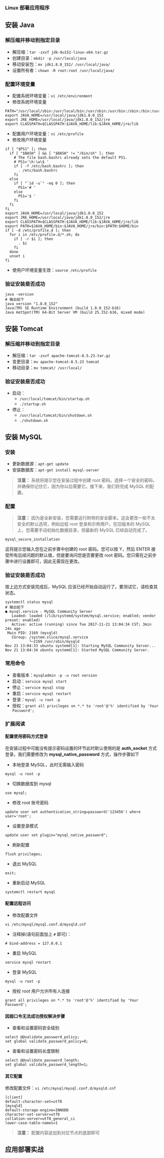 ### Linux 部署应用程序



## 安装 Java

### 解压缩并移动到指定目录

- 解压缩：`tar -zxvf jdk-8u152-linux-x64.tar.gz`
- 创建目录：`mkdir -p /usr/local/java`
- 移动安装包：`mv jdk1.8.0_152/ /usr/local/java/`
- 设置所有者：`chown -R root:root /usr/local/java/`

### 配置环境变量

- 配置系统环境变量：`vi /etc/environment`
- 修改系统环境变量

```
PATH="/usr/local/sbin:/usr/local/bin:/usr/sbin:/usr/bin:/sbin:/bin:/usr/games:/usr/local/games"
export JAVA_HOME=/usr/local/java/jdk1.8.0_152
export JRE_HOME=/usr/local/java/jdk1.8.0_152/jre
export CLASSPATH=$CLASSPATH:$JAVA_HOME/lib:$JAVA_HOME/jre/lib
```

- 配置用户环境变量：`vi /etc/profile`
- 修改用户环境变量

```
if [ "$PS1" ]; then
  if [ "$BASH" ] && [ "$BASH" != "/bin/sh" ]; then
    # The file bash.bashrc already sets the default PS1.
    # PS1='\h:\w\$ '
    if [ -f /etc/bash.bashrc ]; then
      . /etc/bash.bashrc
    fi
  else
    if [ "`id -u`" -eq 0 ]; then
      PS1='# '
    else
      PS1='$ '
    fi
  fi
fi
export JAVA_HOME=/usr/local/java/jdk1.8.0_152
export JRE_HOME=/usr/local/java/jdk1.8.0_152/jre
export CLASSPATH=$CLASSPATH:$JAVA_HOME/lib:$JAVA_HOME/jre/lib
export PATH=$JAVA_HOME/bin:$JAVA_HOME/jre/bin:$PATH:$HOME/bin
if [ -d /etc/profile.d ]; then
  for i in /etc/profile.d/*.sh; do
    if [ -r $i ]; then
      . $i
    fi
  done
  unset i
fi
```

- 使用户环境变量生效：`source /etc/profile`

### 验证安装是否成功

```
java -version
# 输出如下
java version "1.8.0_152"
Java(TM) SE Runtime Environment (build 1.8.0_152-b16)
Java HotSpot(TM) 64-Bit Server VM (build 25.152-b16, mixed mode)
```

## 安装 Tomcat

### 解压缩并移动到指定目录

- 解压缩：`tar -zxvf apache-tomcat-8.5.23.tar.gz`
- 变更目录：`mv apache-tomcat-8.5.23 tomcat`
- 移动目录：`mv tomcat/ /usr/local/`

### 验证安装是否成功

- 启动：
  - `/usr/local/tomcat/bin/startup.sh`
  - `./startup.sh`
- 停止：
  - `/usr/local/tomcat/bin/shutdown.sh`
  - `./shutdown.sh`

## 安装 MySQL

### 安装

- 更新数据源：`apt-get update`
- 安装数据库：`apt-get install mysql-server`

> **注意：** 系统将提示您在安装过程中创建 root 密码。选择一个安全的密码，并确保你记住它，因为你以后需要它。接下来，我们将完成 MySQL 的配置。

### 配置

> **注意：** 因为是全新安装，您需要运行附带的安全脚本。这会更改一些不太安全的默认选项，例如远程 root 登录和示例用户。在旧版本的 MySQL 上，您需要手动初始化数据目录，但最新的 MySQL 已经自动完成了。

```
mysql_secure_installation
```

这将提示您输入您在之前步骤中创建的 root 密码。您可以按 Y，然后 ENTER 接受所有后续问题的默认值，但是要询问您是否要更改 root 密码。您只需在之前步骤中进行设置即可，因此无需现在更改。

### 验证安装是否成功

按上边方式安装完成后，MySQL 应该已经开始自动运行了。要测试它，请检查其状态。

```
systemctl status mysql
# 输出如下
● mysql.service - MySQL Community Server
   Loaded: loaded (/lib/systemd/system/mysql.service; enabled; vendor preset: enabled)
   Active: active (running) since Tue 2017-11-21 13:04:34 CST; 3min 24s ago
 Main PID: 2169 (mysqld)
   CGroup: /system.slice/mysql.service
           └─2169 /usr/sbin/mysqld
Nov 21 13:04:33 ubuntu systemd[1]: Starting MySQL Community Server...
Nov 21 13:04:34 ubuntu systemd[1]: Started MySQL Community Server.
```

### 常用命令

- 查看版本：`mysqladmin -p -u root version`
- 启动：`service mysql start`
- 停止：`service mysql stop`
- 重启：`service mysql restart`
- 登录：`mysql -u root -p`
- 授权：`grant all privileges on *.* to 'root'@'%' identified by 'Your Password';`

### 扩展阅读

#### 配置使用密码方式登录

在安装过程中可能没有提示密码设置的环节此时默认使用的是 **auth_socket** 方式登录，我们需要修改为 **mysql_native_password** 方式，操作步骤如下

- 本地登录 MySQL，此时无需输入密码

```
mysql -u root -p
```

- 切换数据库到 mysql

```
use mysql;
```

- 修改 root 账号密码

```
update user set authentication_string=password('123456') where user='root';
```

- 设置登录模式

```
update user set plugin="mysql_native_password";
```

- 刷新配置

```
flush privileges;
```

- 退出 MySQL

```
exit;
```

- 重新启动 MySQL

```
systemctl restart mysql
```

#### 配置远程访问

- 修改配置文件

```
vi /etc/mysql/mysql.conf.d/mysqld.cnf
```

- 注释掉(语句前面加上 `#` 即可)：

```
# bind-address = 127.0.0.1
```

- 重启 MySQL

```
service mysql restart
```

- 登录 MySQL

```
mysql -u root -p
```

- 授权 root 用户允许所有人连接

```
grant all privileges on *.* to 'root'@'%' identified by 'Your Password';
```

#### 因弱口令无法成功授权解决步骤

- 查看和设置密码安全级别

```
select @@validate_password_policy;
set global validate_password_policy=0;
```

- 查看和设置密码长度限制

```
select @@validate_password_length;
set global validate_password_length=1;
```

#### 其它配置

修改配置文件：`vi /etc/mysql/mysql.conf.d/mysqld.cnf`

```
[client]
default-character-set=utf8
[mysqld]
default-storage-engine=INNODB
character-set-server=utf8
collation-server=utf8_general_ci
lower-case-table-names=1
```

> **注意：** 配置内容追加到对应节点的底部即可

## 应用部署实战